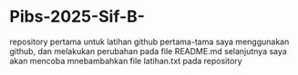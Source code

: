 # Pibs-2025-Sif-B-
repository pertama untuk latihan github
pertama-tama saya menggunakan github, dan melakukan perubahan pada file README.md
selanjutnya saya akan mencoba mnebambahkan file latihan.txt pada repository
